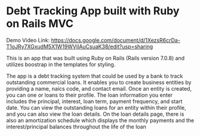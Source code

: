 # Debt Tracking App built with Ruby on Rails MVC

Demo Video Link: https://docs.google.com/document/d/1XezsR6crDa-T1oJRy7XGxudM5X1W19WVjIAuCsuaK38/edit?usp=sharing

This is an app that was built using Ruby on Rails (Rails version 7.0.8) and utilizes boostrap in the templates for styling. 

The app is a debt tracking system that could be used by a bank to track outstanding commercial loans. It enables you to create business entities by providing a name, naics code, and contact email. Once an entity is created, you can one or loans to their profile. The loan information you enter includes the principal, interest, loan term, payment frequency, and start date. You can view the outstanding loans for an entity within their profile, and you can also view the loan details. On the loan details page, there is also an amortization schedule which displays the monthly payments and the interest/principal balances throughout the life of the loan
